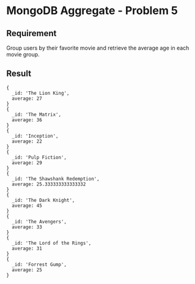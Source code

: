 # MongoDB Aggregate - Problem 5

## Requirement

Group users by their favorite movie and retrieve the average age in each movie group.


## Result

```result
{
  _id: 'The Lion King',
  average: 27
}
{
  _id: 'The Matrix',
  average: 36
}
{
  _id: 'Inception',
  average: 22
}
{
  _id: 'Pulp Fiction',
  average: 29
}
{
  _id: 'The Shawshank Redemption',
  average: 25.333333333333332
}
{
  _id: 'The Dark Knight',
  average: 45
}
{
  _id: 'The Avengers',
  average: 33
}
{
  _id: 'The Lord of the Rings',
  average: 31
}
{
  _id: 'Forrest Gump',
  average: 25
}
```